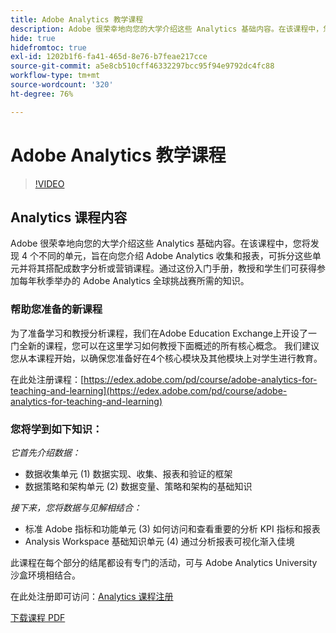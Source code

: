 ```yaml
---
title: Adobe Analytics 教学课程
description: Adobe 很荣幸地向您的大学介绍这些 Analytics 基础内容。在该课程中，您将发现 4 个不同的单元，旨在向您介绍 Adobe Analytics 收集和报表，可拆分这些单元并将其搭配成数字分析或营销课程。通过这份入门手册，教授和学生们可获得参加每年秋季举办的 Adobe Analytics 全球挑战赛所需的知识。
hide: true
hidefromtoc: true
exl-id: 1202b1f6-fa41-465d-8e76-b7feae217cce
source-git-commit: a5e8cb510cff46332297bcc95f94e9792dc4fc88
workflow-type: tm+mt
source-wordcount: '320'
ht-degree: 76%

---
```


# Adobe Analytics 教学课程

>[!VIDEO](https://video.tv.adobe.com/v/334350/?quality=12&learn=on)

## Analytics 课程内容

Adobe 很荣幸地向您的大学介绍这些 Analytics 基础内容。在该课程中，您将发现 4 个不同的单元，旨在向您介绍 Adobe Analytics 收集和报表，可拆分这些单元并将其搭配成数字分析或营销课程。通过这份入门手册，教授和学生们可获得参加每年秋季举办的 Adobe Analytics 全球挑战赛所需的知识。

### 帮助您准备的新课程

为了准备学习和教授分析课程，我们在Adobe Education Exchange上开设了一门全新的课程，您可以在这里学习如何教授下面概述的所有核心概念。 我们建议您从本课程开始，以确保您准备好在4个核心模块及其他模块上对学生进行教育。

在此处注册课程：[https://edex.adobe.com/pd/course/adobe-analytics-for-teaching-and-learning](https://edex.adobe.com/pd/course/adobe-analytics-for-teaching-and-learning)

### 您将学到如下知识：

*它首先介绍数据：*

* 数据收集单元 (1) 数据实现、收集、报表和验证的框架
* 数据策略和架构单元 (2) 数据变量、策略和架构的基础知识

*接下来，您将数据与见解相结合：*

* 标准 Adobe 指标和功能单元 (3) 如何访问和查看重要的分析 KPI 指标和报表
* Analysis Workspace 基础知识单元 (4) 通过分析报表可视化渐入佳境

此课程在每个部分的结尾都设有专门的活动，可与 Adobe Analytics University 沙盒环境相结合。

在此处注册即可访问：[Analytics 课程注册](https://experienceleague.adobe.com/landing/analytics-university/)

[下载课程 PDF](assets/Adobe-Analytics-Curriculum_2021.pdf)
